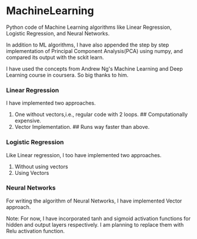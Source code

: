 # MachineLearning
Python code of Machine Learning algorithms like Linear Regression, Logistic Regression, and Neural Networks. 

In addition to ML algorithms, I have also appended the step by step implementation of Principal Component Analysis(PCA) using numpy, and compared its output with the sckit learn.

I have used the concepts from Andrew Ng's Machine Learning and Deep Learning course in coursera. So big thanks to him.

### Linear Regression

I have implemented two approaches.

1) One without vectors,i.e., regular code with 2 loops. ## Computationally expensive.
2) Vector Implementation. ## Runs way faster than above.

### Logistic Regression

Like Linear regression, I too have implemented two approaches.

1) Without using vectors
2) Using Vectors

### Neural Networks

For writing the algorithm of Neural Networks, I have implemented Vector approach.

Note: For now, I have incorporated tanh and sigmoid activation functions for hidden and output layers respectively. I am planning to replace them with Relu activation function.
